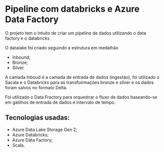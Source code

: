 # Pipeline com databricks e Azure Data Factory

O projeto tem o intuito de criar um pipeline de dados utilizando o data factory e o databricks

O datalake foi criado seguindo a estrutura em medalhão
* Inbound;
* Bronze;
* Silver.

A camada Inboud é a camada de entrada de dados (ingestão), foi utilizado o Sacala e o Databricks para as transfoirmações bronze e silver e os dados foram salvos no formato Delta.

Foi utilizado o Data Fractory para orquestrar o fluxo de dados baseando-se em gatilhos de entrada de dados e intervalo de tempo.


## Tecnologias usadas:

* Azure Data Lake Storage Gen 2;
* Azure Databricks;
* Azure Data Factory;
* Scala.
